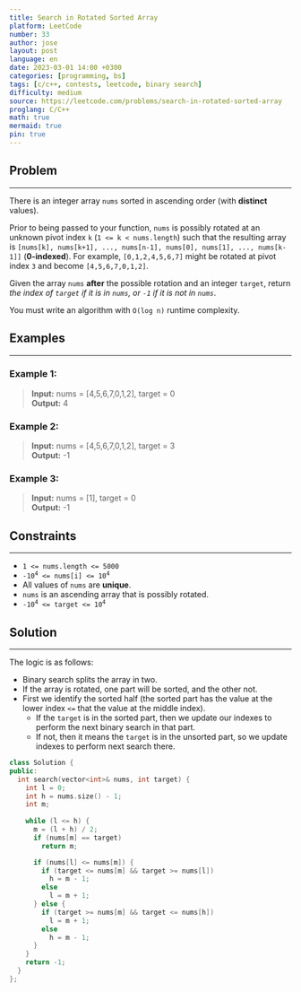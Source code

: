 ```yaml
---
title: Search in Rotated Sorted Array
platform: LeetCode
number: 33
author: jose
layout: post
language: en
date: 2023-03-01 14:00 +0300
categories: [programming, bs]
tags: [c/c++, contests, leetcode, binary search]
difficulty: medium
source: https://leetcode.com/problems/search-in-rotated-sorted-array
proglang: C/C++
math: true
mermaid: true
pin: true
---
```

## Problem
---
There is an integer array `nums` sorted in ascending order (with **distinct** values).

Prior to being passed to your function, `nums` is possibly rotated at an unknown pivot index `k` (`1 <= k < nums.length`) such that the resulting array is `[nums[k], nums[k+1], ..., nums[n-1], nums[0], nums[1], ..., nums[k-1]]` (**0-indexed**). For example, `[0,1,2,4,5,6,7]` might be rotated at pivot index `3` and become `[4,5,6,7,0,1,2]`.

Given the array `nums` **after** the possible rotation and an integer `target`, return *the index of `target` if it is in `nums`, or `-1` if it is not in `nums`*.

You must write an algorithm with `O(log n)` runtime complexity.

## Examples
---
### **Example 1:**  
>**Input:** nums = [4,5,6,7,0,1,2], target = 0  
>**Output:** 4

### **Example 2:**  
>**Input:** nums = [4,5,6,7,0,1,2], target = 3  
>**Output:** -1

### **Example 3:**  
>**Input:** nums = [1], target = 0  
>**Output:** -1

## Constraints
---
- `1 <= nums.length <= 5000`
- <code>-10<sup>4</sup> <= nums[i] <= 10<sup>4</sup></code>
- All values of `nums` are **unique**.
- `nums` is an ascending array that is possibly rotated.
- <code>-10<sup>4</sup> <= target <= 10<sup>4</sup></code>

## Solution
---
The logic is as follows:
  - Binary search splits the array in two.
  - If the array is rotated, one part will be sorted, and the other not.
  - First we identify the sorted half (the sorted part has the value at the lower index `<=` that the value at the middle index).
    - If the `target` is in the sorted part, then we update our indexes to perform the next binary search in that part.
    - If not, then it means the `target` is in the unsorted part, so we update indexes to perform next search there.


```c++
class Solution {
public:
  int search(vector<int>& nums, int target) {
    int l = 0;
    int h = nums.size() - 1;
    int m;
        
    while (l <= h) {
      m = (l + h) / 2;
      if (nums[m] == target)
        return m;

      if (nums[l] <= nums[m]) {
        if (target <= nums[m] && target >= nums[l])
          h = m - 1;
        else
          l = m + 1;
      } else {
        if (target >= nums[m] && target <= nums[h])
          l = m + 1;
        else
          h = m - 1;
      }
    }
    return -1;
  }
};
```
